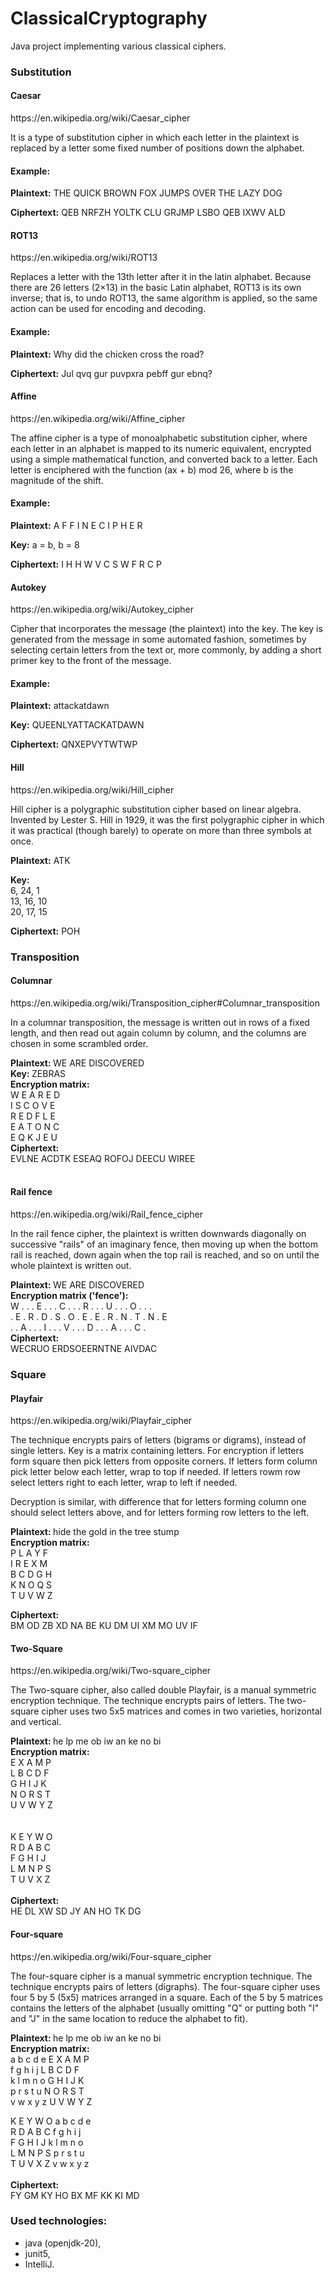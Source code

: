 # ClassicalCryptography

Java project implementing various classical ciphers.

<h3>Substitution</h3>
<h4>Caesar</h4>
https://en.wikipedia.org/wiki/Caesar_cipher

It is a type of substitution cipher in which each letter in the plaintext is replaced by a letter some fixed number of positions down the alphabet.

<h4>Example:</h4>

<b>Plaintext:</b>  THE QUICK BROWN FOX JUMPS OVER THE LAZY DOG

<b>Ciphertext:</b> QEB NRFZH YOLTK CLU GRJMP LSBO QEB IXWV ALD

<h4>ROT13</h4>
https://en.wikipedia.org/wiki/ROT13

Replaces a letter with the 13th letter after it in the latin alphabet. 
Because there are 26 letters (2×13) in the basic Latin alphabet, ROT13 is its own inverse; that is, to undo ROT13, the same algorithm is applied, so the same action can be used for encoding and decoding. 

<h4>Example:</h4>

<b>Plaintext:</b> Why did the chicken cross the road?

<b>Ciphertext:</b> Jul qvq gur puvpxra pebff gur ebnq?

<h4>Affine</h4>
https://en.wikipedia.org/wiki/Affine_cipher

The affine cipher is a type of monoalphabetic substitution cipher, where each letter in an alphabet is mapped to its numeric equivalent, encrypted using a simple mathematical function, and converted back to a letter.
Each letter is enciphered with the function (ax + b) mod 26, where b is the magnitude of the shift.

<h4>Example:</h4>

<b>Plaintext:</b> A	F	F	I	N	E	C	I	P	H	E	R

<b>Key:</b> a = b, b = 8

<b>Ciphertext:</b> I	H	H	W	V	C	S	W	F	R	C	P

<h4>Autokey</h4>
https://en.wikipedia.org/wiki/Autokey_cipher

Cipher that incorporates the message (the plaintext) into the key. The key is generated from the message in some automated fashion, sometimes by selecting certain letters from the text or, more commonly, by adding a short primer key to the front of the message.

<h4>Example:</h4>

<b>Plaintext:</b> attackatdawn

<b>Key:</b> QUEENLYATTACKATDAWN

<b>Ciphertext:</b> QNXEPVYTWTWP

<h4>Hill</h4>
https://en.wikipedia.org/wiki/Hill_cipher

Hill cipher is a polygraphic substitution cipher based on linear algebra. Invented by Lester S. Hill in 1929, it was the first polygraphic cipher in which it was practical (though barely) to operate on more than three symbols at once.

<b>Plaintext:</b> ATK

<b>Key:</b> <br>
6, 24, 1 <br>
13, 16, 10 <br>
20, 17, 15

<b>Ciphertext:</b> POH

<h3>Transposition</h3>
<h4>Columnar</h4>
https://en.wikipedia.org/wiki/Transposition_cipher#Columnar_transposition

In a columnar transposition, the message is written out in rows of a fixed length, and then read out again column by column, and the columns are chosen in some scrambled order.

<b>Plaintext: </b>WE ARE DISCOVERED
<br>
<b>Key: </b>ZEBRAS
<br>
<b>Encryption matrix:</b>
<br>
W E A R E D<br>
I S C O V E <br>
R E D F L E <br>
E A T O N C <br>
E Q K J E U <br>
<b>Ciphertext:</b><br>
EVLNE ACDTK ESEAQ ROFOJ DEECU WIREE
<br>
<br>
<h4>Rail fence</h4>
https://en.wikipedia.org/wiki/Rail_fence_cipher

In the rail fence cipher, the plaintext is written downwards diagonally on successive "rails" of an imaginary fence, then moving up when the bottom rail is reached, down again when the top rail is reached, and so on until the whole plaintext is written out.

<b>Plaintext: </b>WE ARE DISCOVERED
<br>
<b>Encryption matrix ('fence'):</b>
<br>
W . . . E . . . C . . . R . . . U . . . O . . . <br>
. E . R . D . S . O . E . E . R . N . T . N . E <br>
. . A . . . I . . . V . . . D . . . A . . . C . <br>
<b>Ciphertext:</b><br>
WECRUO ERDSOEERNTNE AIVDAC

<h3>Square</h3>
<h4>Playfair</h4>
https://en.wikipedia.org/wiki/Playfair_cipher

The technique encrypts pairs of letters (bigrams or digrams), instead of single letters.
Key is a matrix containing letters.
For encryption if letters form square then pick letters from opposite corners. If letters form column pick letter below each letter, wrap to top if needed. If letters rowm row select letters right to each letter, wrap to left if needed.

Decryption is similar, with difference that for letters forming column one should select letters above, and for letters forming row letters to the left.

<b>Plaintext: </b>hide the gold in the tree stump
<br>
<b>Encryption matrix:</b>
<br>
P L A Y F<br>
I R E X M<br>
B C D G H<br>
K N O Q S<br>
T U V W Z<br>

<b>Ciphertext:</b><br>
BM OD ZB XD NA BE KU DM UI XM MO UV IF

<h4>Two-Square</h4>
https://en.wikipedia.org/wiki/Two-square_cipher

The Two-square cipher, also called double Playfair, is a manual symmetric encryption technique.
The technique encrypts pairs of letters.
The two-square cipher uses two 5x5 matrices and comes in two varieties, horizontal and vertical.

<b>Plaintext: </b>he lp me ob iw an ke no bi
<br>
<b>Encryption matrix:</b>
<br>
E X A M P<br>
L B C D F<br>
G H I J K<br>
N O R S T<br>
U V W Y Z<br>
 <br><br>
K E Y W O<br>
R D A B C<br>
F G H I J<br>
L M N P S<br>
T U V X Z<br>
<br>
<b>Ciphertext:</b><br>
HE DL XW SD JY AN HO TK DG

<h4>Four-square</h4>
https://en.wikipedia.org/wiki/Four-square_cipher

The four-square cipher is a manual symmetric encryption technique.
The technique encrypts pairs of letters (digraphs).
The four-square cipher uses four 5 by 5 (5x5) matrices arranged in a square. Each of the 5 by 5 matrices contains the letters of the alphabet (usually omitting "Q" or putting both "I" and "J" in the same location to reduce the alphabet to fit).

<b>Plaintext: </b>he lp me ob iw an ke no bi
<br>
<b>Encryption matrix:</b>
<br>
a b c d e   E X A M P<br>
f g h i j   L B C D F<br>
k l m n o   G H I J K<br>
p r s t u   N O R S T<br>
v w x y z   U V W Y Z<br>
 
K E Y W O   a b c d e<br>
R D A B C   f g h i j<br>
F G H I J   k l m n o<br>
L M N P S   p r s t u<br>
T U V X Z   v w x y z<br>
<br>
<b>Ciphertext:</b><br>
FY GM KY HO BX MF KK KI MD

<h3>Used technologies:</h3>

- java (openjdk-20),
- junit5,
- IntelliJ.
